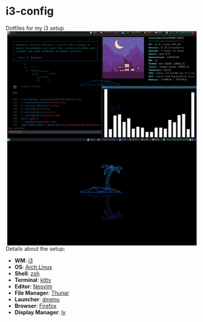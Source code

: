 # i3-config
Dotfiles for my i3 setup
<br>
<img src=".assets/setup2.png" align="right" width="500px">


Details about the setup:


+ **WM**: [i3](https://i3wm.org/)
+ **OS**: [Arch Linux](https://archlinux.org)
+ **Shell**: [zsh](https://wiki.archlinux.org/index.php/Zsh)
+ **Terminal**: [kitty](https://github.com/kovidgoyal/kitty/)
+ **Editor**: [Neovim](https://github.com/neovim/neovim/)
+ **File Manager**: [Thunar](https://git.xfce.org/xfce/thunar/)
+ **Launcher**: [dmenu](https://tools.suckless.org/dmenu/)
+ **Browser**: [Firefox](https://www.mozilla.org/en-US/firefox/browsers)
+ **Display Manager**: [ly](https://github.com/nullgemm/ly)
